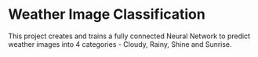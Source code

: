 # Weather Image Classification

This project creates and trains a fully connected Neural Network to predict weather images into 4 categories - Cloudy, Rainy, Shine and Sunrise.
